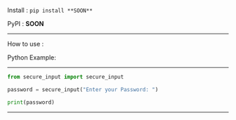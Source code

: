 Install : ```pip install **SOON**```

PyPI : **SOON**

---------------------------------------

How to use :

Python Example: 

---------------------------------------
```py
from secure_input import secure_input

password = secure_input("Enter your Password: ")

print(password)
```
---------------------------------------
